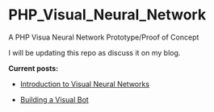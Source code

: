 # PHP_Visual_Neural_Network
A PHP Visua Neural Network Prototype/Proof of Concept

I will be updating this repo as discuss it on my blog.

**Current posts:**
* [Introduction to Visual Neural Networks](https://geekgirljoy.wordpress.com/2019/07/24/introduction-to-creating-visual-neural-networks/)

* [Building a Visual Bot](https://geekgirljoy.wordpress.com/2019/07/31/building-a-visual-bot/)
